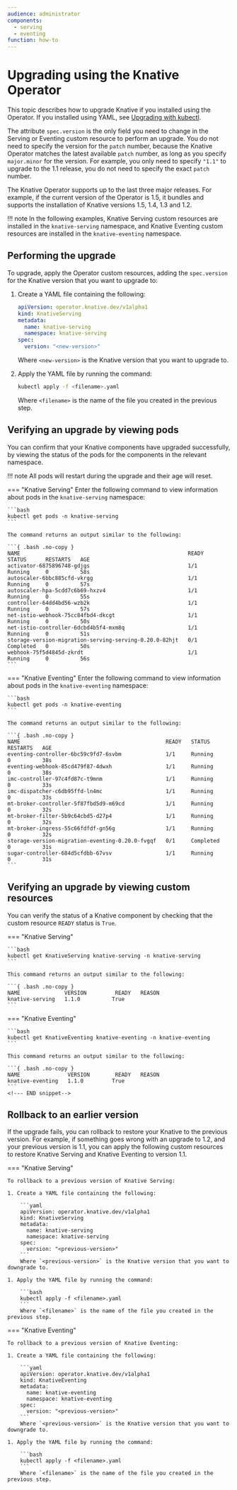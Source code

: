 ```yaml
---
audience: administrator
components:
  - serving
  - eventing
function: how-to
---
```


# Upgrading using the Knative Operator

This topic describes how to upgrade Knative if you installed using the Operator.
If you installed using YAML, see [Upgrading with kubectl](upgrade-installation.md).

The attribute `spec.version` is the only field you need to change in the
Serving or Eventing custom resource to perform an upgrade. You do not need to specify the version for the `patch` number, because the Knative Operator matches the latest available `patch` number, as long as you specify `major.minor` for the version. For example, you only need to specify `"1.1"` to upgrade to the 1.1 release, you do not need to specify the exact `patch` number.

The Knative Operator supports up to the last three major releases. For example, if the current version of the Operator is 1.5, it bundles and supports the installation of Knative versions 1.5, 1.4, 1.3 and 1.2.

!!! note
    In the following examples, Knative Serving custom resources are installed in the `knative-serving` namespace, and  Knative Eventing custom resources are installed in the `knative-eventing` namespace.

## Performing the upgrade

To upgrade, apply the Operator custom resources, adding the `spec.version` for the Knative version that you want to upgrade to:

1. Create a YAML file containing the following:

    ```yaml
    apiVersion: operator.knative.dev/v1alpha1
    kind: KnativeServing
    metadata:
      name: knative-serving
      namespace: knative-serving
    spec:
      version: "<new-version>"
    ```
    Where `<new-version>` is the Knative version that you want to upgrade to.

1. Apply the YAML file by running the command:

    ```bash
    kubectl apply -f <filename>.yaml
    ```
    Where `<filename>` is the name of the file you created in the previous step.

## Verifying an upgrade by viewing pods

You can confirm that your Knative components have upgraded successfully, by viewing the status of the pods for the components in the relevant namespace.

!!! note
    All pods will restart during the upgrade and their age will reset.

=== "Knative Serving"
    Enter the following command to view information about pods in the `knative-serving` namespace:

    ```bash
    kubectl get pods -n knative-serving
    ```

    The command returns an output similar to the following:

    ```{ .bash .no-copy }
    NAME                                                     READY   STATUS      RESTARTS   AGE
    activator-6875896748-gdjgs                               1/1     Running     0          58s
    autoscaler-6bbc885cfd-vkrgg                              1/1     Running     0          57s
    autoscaler-hpa-5cdd7c6b69-hxzv4                          1/1     Running     0          55s
    controller-64dd4bd56-wzb2k                               1/1     Running     0          57s
    net-istio-webhook-75cc84fbd4-dkcgt                       1/1     Running     0          50s
    net-istio-controller-6dcbd4b5f4-mxm8q                    1/1     Running     0          51s
    storage-version-migration-serving-serving-0.20.0-82hjt   0/1     Completed   0          50s
    webhook-75f5d4845d-zkrdt                                 1/1     Running     0          56s
    ```

=== "Knative Eventing"
    Enter the following command to view information about pods in the `knative-eventing` namespace:

    ```bash
    kubectl get pods -n knative-eventing
    ```

    The command returns an output similar to the following:

    ```{ .bash .no-copy }
    NAME                                              READY   STATUS      RESTARTS   AGE
    eventing-controller-6bc59c9fd7-6svbm              1/1     Running     0          38s
    eventing-webhook-85cd479f87-4dwxh                 1/1     Running     0          38s
    imc-controller-97c4fd87c-t9mnm                    1/1     Running     0          33s
    imc-dispatcher-c6db95ffd-ln4mc                    1/1     Running     0          33s
    mt-broker-controller-5f87fbd5d9-m69cd             1/1     Running     0          32s
    mt-broker-filter-5b9c64cbd5-d27p4                 1/1     Running     0          32s
    mt-broker-ingress-55c66fdfdf-gn56g                1/1     Running     0          32s
    storage-version-migration-eventing-0.20.0-fvgqf   0/1     Completed   0          31s
    sugar-controller-684d5cfdbb-67vsv                 1/1     Running     0          31s
    ```

<!-- TODO: Make this a snippet for verifying all installations-->
## Verifying an upgrade by viewing custom resources

You can verify the status of a Knative component by checking that the custom resource `READY` status is `True`.

=== "Knative Serving"

    ```bash
    kubectl get KnativeServing knative-serving -n knative-serving
    ```

    This command returns an output similar to the following:

    ```{ .bash .no-copy }
    NAME              VERSION         READY   REASON
    knative-serving   1.1.0          True
    ```

=== "Knative Eventing"

    ```bash
    kubectl get KnativeEventing knative-eventing -n knative-eventing
    ```

    This command returns an output similar to the following:

    ```{ .bash .no-copy }
    NAME               VERSION        READY   REASON
    knative-eventing   1.1.0         True
    ```
    <!--- END snippet-->

## Rollback to an earlier version

If the upgrade fails, you can rollback to restore your Knative to the previous version. For example, if something goes wrong with an upgrade to 1.2, and your previous version is 1.1, you can apply the following custom resources to restore Knative Serving and Knative Eventing to version 1.1.

=== "Knative Serving"

    To rollback to a previous version of Knative Serving:

    1. Create a YAML file containing the following:

        ```yaml
        apiVersion: operator.knative.dev/v1alpha1
        kind: KnativeServing
        metadata:
          name: knative-serving
          namespace: knative-serving
        spec:
          version: "<previous-version>"
        ```
        Where `<previous-version>` is the Knative version that you want to downgrade to.

    1. Apply the YAML file by running the command:

        ```bash
        kubectl apply -f <filename>.yaml
        ```
        Where `<filename>` is the name of the file you created in the previous step.

=== "Knative Eventing"

    To rollback to a previous version of Knative Eventing:

    1. Create a YAML file containing the following:

        ```yaml
        apiVersion: operator.knative.dev/v1alpha1
        kind: KnativeEventing
        metadata:
          name: knative-eventing
          namespace: knative-eventing
        spec:
          version: "<previous-version>"
        ```
        Where `<previous-version>` is the Knative version that you want to downgrade to.

    1. Apply the YAML file by running the command:

        ```bash
        kubectl apply -f <filename>.yaml
        ```
        Where `<filename>` is the name of the file you created in the previous step.
